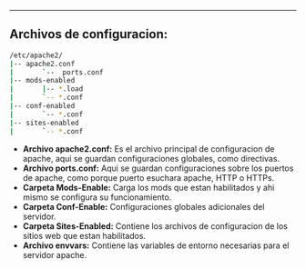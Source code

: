 
---
## Archivos de configuracion:

```sh
/etc/apache2/
|-- apache2.conf
|       `--  ports.conf
|-- mods-enabled
|       |-- *.load
|       `-- *.conf
|-- conf-enabled
|       `-- *.conf
|-- sites-enabled
|       `-- *.conf
```

- **Archivo apache2.conf:**  Es el archivo principal de configuracion de apache, aqui se guardan configuraciones globales, como directivas.
- **Archivo ports.conf:** Aqui se guardan configuraciones sobre los puertos de apache, como porque puerto esuchara apache, HTTP o HTTPs.
- **Carpeta Mods-Enable:** Carga los mods que estan habilitados y ahi mismo se configura su funcionamiento.
- **Carpeta Conf-Enable:** Configuraciones globales adicionales del servidor.
- **Carpeta Sites-Enabled:** Contiene los archivos de configuracion de los sitios web que estan habilitados.
- **Archivo envvars:** Contiene las variables de entorno necesarias para el servidor apache. 



